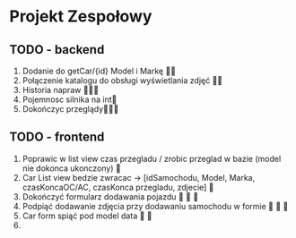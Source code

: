 # Projekt Zespołowy

## TODO - backend

1. Dodanie do getCar/{id} Model i Markę 👍🏼
2. Połączenie katalogu do obsługi wyświetlania zdjęć 👍🏼
3. Historia napraw 🥵🥵🥵
4. Pojemnosc silnika na int🥵 
5. Dokończyc przeglądy🥵🥵🥵


## TODO - frontend
1. Poprawic w list view czas przegladu / zrobic przeglad w bazie (model nie dokonca ukonczony)  🥵
2. Car List view bedzie zwracac -> [idSamochodu, Model, Marka, czasKoncaOC/AC, czasKonca przegladu, zdjecie]  🥵 
3. Dokończyć formularz dodawania pojazdu  🥵 🥵 🥵
4. Podpiąć dodawanie zdjęcia przy dodawaniu samochodu w formie 🥵 🥵 🥵
5. Car form spiąć pod model data 🥵 🥵
6. 
